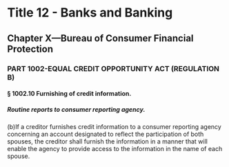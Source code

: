 
# Title 12 - Banks and Banking
## Chapter X—Bureau of Consumer Financial Protection
### PART 1002-EQUAL CREDIT OPPORTUNITY ACT (REGULATION B)
#### § 1002.10 Furnishing of credit information.
##### Routine reports to consumer reporting agency.

(b)If a creditor furnishes credit information to a consumer reporting agency concerning an account designated to reflect the participation of both spouses, the creditor shall furnish the information in a manner that will enable the agency to provide access to the information in the name of each spouse.
